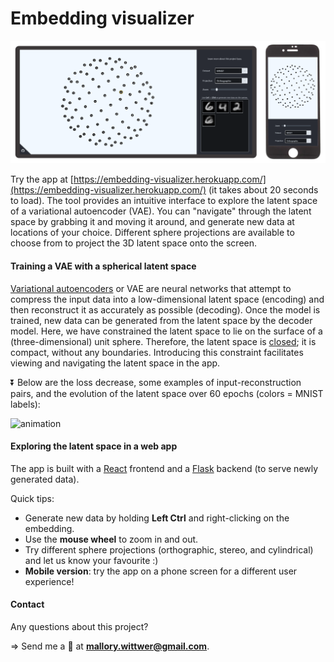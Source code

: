 # Embedding visualizer

![screenshot](https://github.com/MalloryWittwer/embedding-visualizer/blob/master/screenshots/screenshot.png?raw=true)

Try the app at [https://embedding-visualizer.herokuapp.com/](https://embedding-visualizer.herokuapp.com/) (it takes about 20 seconds to load). The tool provides an intuitive interface to explore the latent space of a variational autoencoder (VAE). You can "navigate" through the latent space by grabbing it and moving it around, and generate new data at locations of your choice. Different sphere projections are available to choose from to project the 3D latent space onto the screen.

#### Training a VAE with a spherical latent space

[Variational autoencoders](https://en.wikipedia.org/wiki/Variational_autoencoder) or VAE are neural networks that attempt to compress the input data into a low-dimensional latent space (encoding) and then reconstruct it as accurately as possible (decoding). Once the model is trained, new data can be generated from the latent space by the decoder model. Here, we have constrained the latent space to lie on the surface of a (three-dimensional) unit sphere. Therefore, the latent space is [closed](https://en.wikipedia.org/wiki/Surface_(topology)#Closed_surfaces); it is compact, without any boundaries. Introducing this constraint facilitates viewing and navigating the latent space in the app.

⏬ Below are the loss decrease, some examples of input-reconstruction pairs, and the evolution of the latent space over 60 epochs (colors = MNIST labels):

![animation](https://github.com/MalloryWittwer/embedding-visualizer/blob/master/screenshots/anim_autoencoder.gif?raw=true)

#### Exploring the latent space in a web app

The app is built with a [React](https://fr.reactjs.org/) frontend and a [Flask](https://flask.palletsprojects.com/en/2.0.x/) backend (to serve newly generated data).

Quick tips:
- Generate new data by holding **Left Ctrl** and right-clicking on the embedding.
- Use the **mouse wheel** to zoom in and out. 
- Try different sphere projections (orthographic, stereo, and cylindrical) and let us know your favourite :)
- **Mobile version**: try the app on a phone screen for a different user experience! 

#### Contact

Any questions about this project?

=> Send me a 📧 at **mallory.wittwer@gmail.com**.
